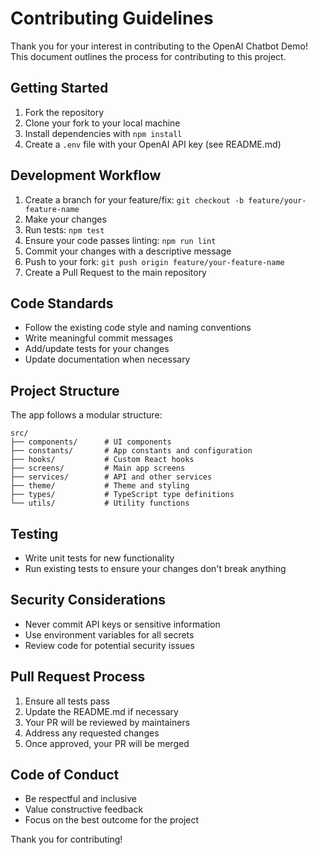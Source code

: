 # Contributing Guidelines

Thank you for your interest in contributing to the OpenAI Chatbot Demo! This document outlines the process for contributing to this project.

## Getting Started

1. Fork the repository
2. Clone your fork to your local machine
3. Install dependencies with `npm install`
4. Create a `.env` file with your OpenAI API key (see README.md)

## Development Workflow

1. Create a branch for your feature/fix: `git checkout -b feature/your-feature-name`
2. Make your changes
3. Run tests: `npm test`
4. Ensure your code passes linting: `npm run lint`
5. Commit your changes with a descriptive message
6. Push to your fork: `git push origin feature/your-feature-name`
7. Create a Pull Request to the main repository

## Code Standards

- Follow the existing code style and naming conventions
- Write meaningful commit messages
- Add/update tests for your changes
- Update documentation when necessary

## Project Structure

The app follows a modular structure:

```
src/
├── components/      # UI components
├── constants/       # App constants and configuration
├── hooks/           # Custom React hooks
├── screens/         # Main app screens
├── services/        # API and other services
├── theme/           # Theme and styling
├── types/           # TypeScript type definitions
└── utils/           # Utility functions
```

## Testing

- Write unit tests for new functionality
- Run existing tests to ensure your changes don't break anything

## Security Considerations

- Never commit API keys or sensitive information
- Use environment variables for all secrets
- Review code for potential security issues

## Pull Request Process

1. Ensure all tests pass
2. Update the README.md if necessary
3. Your PR will be reviewed by maintainers
4. Address any requested changes
5. Once approved, your PR will be merged

## Code of Conduct

- Be respectful and inclusive
- Value constructive feedback
- Focus on the best outcome for the project

Thank you for contributing! 